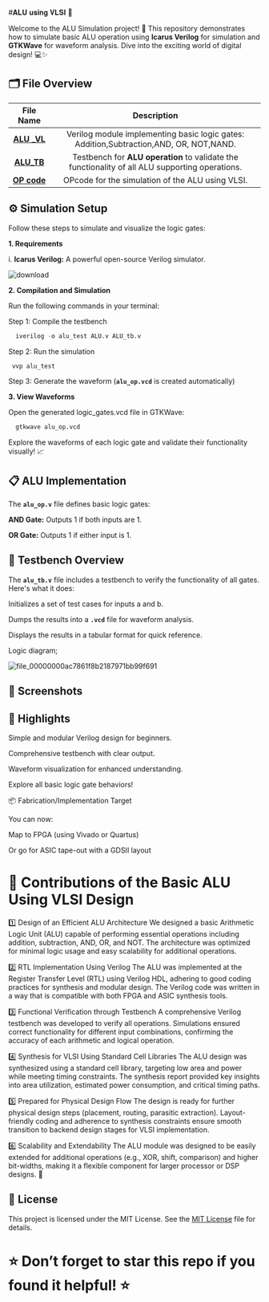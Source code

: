 #𝐀𝐋𝐔 𝐮𝐬𝐢𝐧𝐠 𝐕𝐋𝐒𝐈
🚀

Welcome to the ALU Simulation project! 🎉 This repository demonstrates how to simulate basic ALU operation using **Icarus Verilog** for simulation and **GTKWave** for waveform analysis. Dive into the exciting world of digital design! 💻✨

## 🗂 File Overview

| 	File Name	 | 	Description	 |  
| 	:-----:	 | 	:-----:	 | 	 
| 	**[ALU _VL](https://github.com/VICKYN547/ALU/blob/41ebf6f3075ef8e1e5555959151bd922211ed001/ALU%20_VL)**	| 	Verilog module implementing basic logic gates: Addition,Subtraction,AND, OR, NOT,NAND.
| 	**[ALU_TB](https://github.com/VICKYN547/ALU/blob/014d6dc71f5705d661e7c57f98196de43a7d9493/ALU_TB)**	| 	Testbench for **ALU operation** to validate the functionality of all ALU supporting operations.	|  
| 	**[OP code](https://github.com/VICKYN547/ALU/blob/94bc5953c4c51fa6c5411482bd4f3040d8260fc3/OP%20code)**	| 	OPcode for the simulation of the ALU using VLSI.	| 
	 

## ⚙️ Simulation Setup

Follow these steps to simulate and visualize the logic gates:

**1. Requirements**

i. **Icarus Verilog:** A powerful open-source Verilog simulator.

  ![download](https://github.com/user-attachments/assets/8a0914ea-b2b0-4cf2-82ed-1e84c8589c29)



**2. Compilation and Simulation**

Run the following commands in your terminal:

Step 1: Compile the testbench
```python
  iverilog -o alu_test ALU.v ALU_tb.v


```

Step 2: Run the simulation
```python
 vvp alu_test
```

Step 3: Generate the waveform (**`alu_op.vcd`** is created automatically)

**3. View Waveforms**

Open the generated logic_gates.vcd file in GTKWave:
```python
  gtkwave alu_op.vcd
```

Explore the waveforms of each logic gate and validate their functionality visually! 📈

## 📋 ALU Implementation

The **`alu_op.v`** file defines basic logic gates:

**AND Gate:** Outputs 1 if both inputs are 1.

**OR Gate:** Outputs 1 if either input is 1.



## 📜 Testbench Overview

The **`alu_tb.v`** file includes a testbench to verify the functionality of all gates. Here's what it does:

Initializes a set of test cases for inputs a and b.

Dumps the results into a **`.vcd`** file for waveform analysis.

Displays the results in a tabular format for quick reference.

Logic diagram;

![file_00000000ac7861f8b2187971bb99f691](https://github.com/user-attachments/assets/7dcc5aad-baac-4e96-8175-a45eb022528d)


## 📸 Screenshots




## 🌟 Highlights

Simple and modular Verilog design for beginners.

Comprehensive testbench with clear output.

Waveform visualization for enhanced understanding.

Explore all basic logic gate behaviors!

📦 Fabrication/Implementation Target

You can now:

Map to FPGA (using Vivado or Quartus)

Or go for ASIC tape-out with a GDSII layout

# 🤝 Contributions of the Basic ALU Using VLSI Design

1️⃣ Design of an Efficient ALU Architecture
We designed a basic Arithmetic Logic Unit (ALU) capable of performing essential operations including addition, subtraction, AND, OR, and NOT. The architecture was optimized for minimal logic usage and easy scalability for additional operations.

2️⃣ RTL Implementation Using Verilog
The ALU was implemented at the Register Transfer Level (RTL) using Verilog HDL, adhering to good coding practices for synthesis and modular design. The Verilog code was written in a way that is compatible with both FPGA and ASIC synthesis tools.

3️⃣ Functional Verification through Testbench
A comprehensive Verilog testbench was developed to verify all operations. Simulations ensured correct functionality for different input combinations, confirming the accuracy of each arithmetic and logical operation.

4️⃣ Synthesis for VLSI Using Standard Cell Libraries
The ALU design was synthesized using a standard cell library, targeting low area and power while meeting timing constraints. The synthesis report provided key insights into area utilization, estimated power consumption, and critical timing paths.

5️⃣ Prepared for Physical Design Flow
The design is ready for further physical design steps (placement, routing, parasitic extraction). Layout-friendly coding and adherence to synthesis constraints ensure smooth transition to backend design stages for VLSI implementation.

6️⃣ Scalability and Extendability
The ALU module was designed to be easily extended for additional operations (e.g., XOR, shift, comparison) and higher bit-widths, making it a flexible component for larger processor or DSP designs. 🚀

## 📜 License
 This project is licensed under the MIT License. See the [MIT License](LICENSE) file for details.

# ⭐ Don’t forget to star this repo if you found it helpful! ⭐


